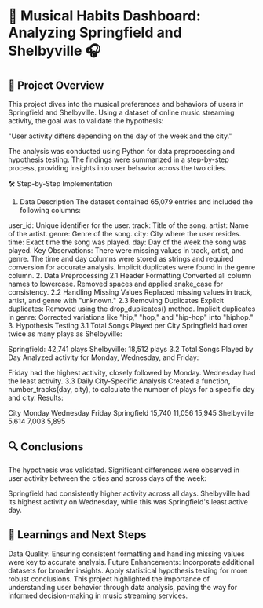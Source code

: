 # 🎵 Musical Habits Dashboard: Analyzing Springfield and Shelbyville 🎧
## 📖 Project Overview
This project dives into the musical preferences and behaviors of users in Springfield and Shelbyville. Using a dataset of online music streaming activity, the goal was to validate the hypothesis:

"User activity differs depending on the day of the week and the city."

The analysis was conducted using Python for data preprocessing and hypothesis testing. The findings were summarized in a step-by-step process, providing insights into user behavior across the two cities.

🛠 Step-by-Step Implementation
1. Data Description
The dataset contained 65,079 entries and included the following columns:

user_id: Unique identifier for the user.
track: Title of the song.
artist: Name of the artist.
genre: Genre of the song.
city: City where the user resides.
time: Exact time the song was played.
day: Day of the week the song was played.
Key Observations:
There were missing values in track, artist, and genre.
The time and day columns were stored as strings and required conversion for accurate analysis.
Implicit duplicates were found in the genre column.
2. Data Preprocessing
2.1 Header Formatting
Converted all column names to lowercase.
Removed spaces and applied snake_case for consistency.
2.2 Handling Missing Values
Replaced missing values in track, artist, and genre with "unknown."
2.3 Removing Duplicates
Explicit duplicates: Removed using the drop_duplicates() method.
Implicit duplicates in genre: Corrected variations like "hip," "hop," and "hip-hop" into "hiphop."
3. Hypothesis Testing
3.1 Total Songs Played per City
Springfield had over twice as many plays as Shelbyville:

Springfield: 42,741 plays
Shelbyville: 18,512 plays
3.2 Total Songs Played by Day
Analyzed activity for Monday, Wednesday, and Friday:

Friday had the highest activity, closely followed by Monday.
Wednesday had the least activity.
3.3 Daily City-Specific Analysis
Created a function, number_tracks(day, city), to calculate the number of plays for a specific day and city. Results:

City	Monday	Wednesday	Friday
Springfield	15,740	11,056	15,945
Shelbyville	5,614	7,003	5,895
## 🔍 Conclusions
The hypothesis was validated. Significant differences were observed in user activity between the cities and across days of the week:

Springfield had consistently higher activity across all days.
Shelbyville had its highest activity on Wednesday, while this was Springfield's least active day.
## 🚀 Learnings and Next Steps
Data Quality: Ensuring consistent formatting and handling missing values were key to accurate analysis.
Future Enhancements:
Incorporate additional datasets for broader insights.
Apply statistical hypothesis testing for more robust conclusions.
This project highlighted the importance of understanding user behavior through data analysis, paving the way for informed decision-making in music streaming services.
